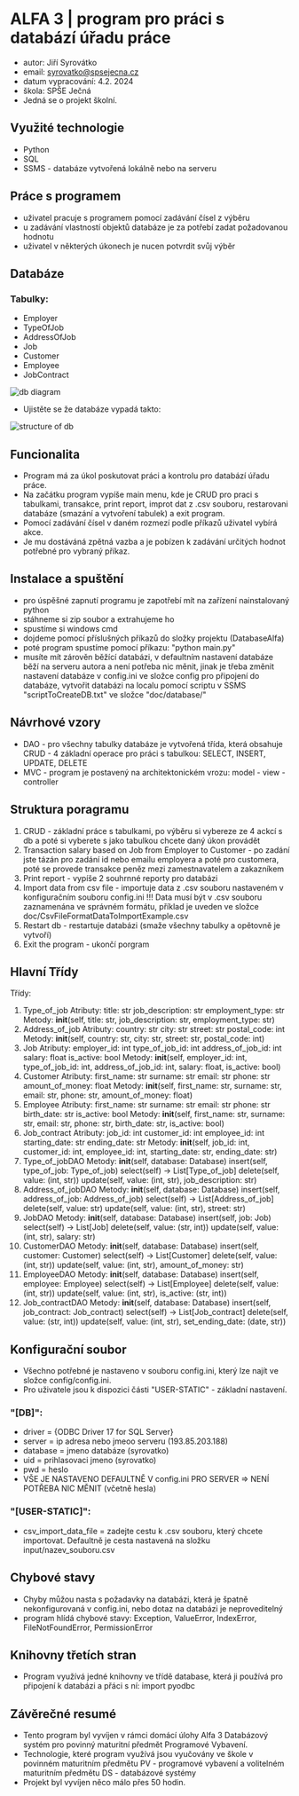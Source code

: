# ALFA 3 | program pro práci s databází úřadu práce
- autor: Jiří Syrovátko
- email: syrovatko@spsejecna.cz
- datum vypracování: 4.2. 2024
- škola: SPŠE Ječná
- Jedná se o projekt školní.

## Využité technologie
- Python
- SQL
- SSMS - databáze vytvořená lokálně nebo na serveru

## Práce s programem
- uživatel pracuje s programem pomocí zadávání čísel z výběru
- u zadávání vlastností objektů databáze je za potřebí zadat požadovanou hodnotu
- uživatel v některých úkonech je nucen potvrdit svůj výběr

## Databáze
### Tabulky:
- Employer
- TypeOfJob
- AddressOfJob
- Job
- Customer
- Employee
- JobContract

![db diagram](https://github.com/JirkS/PV-database-Alfa/blob/main/EmploymentDepartmentDiagramRelational.png)

- Ujistěte se že databáze vypadá takto:
  
![structure of db](https://github.com/JirkS/PV-database-Alfa/blob/main/Screenshot%202024-02-04%20215535.jpg)

## Funcionalita
- Program má za úkol poskutovat práci a kontrolu pro databází úřadu práce.
- Na začátku program vypíše main menu, kde je CRUD pro praci s tabulkami, transakce, print report, improt dat z .csv souboru, restarovani databáze (smazání a vytvoření tabulek) a exit program.
- Pomocí zadávání čísel v daném rozmezí podle příkazů uživatel vybírá akce.
- Je mu dostáváná zpětná vazba a je pobízen k zadávání určitých hodnot potřebné pro vybraný příkaz.

## Instalace a spuštění
- pro úspěšné zapnutí programu je zapotřebí mít na zařízení nainstalovaný python
- stáhneme si zip soubor a extrahujeme ho
- spustíme si windows cmd
- dojdeme pomocí příslušných příkazů do složky projektu (DatabaseAlfa)
- poté program spustíme pomocí příkazu: "python main.py"
- musíte mít zárověn běžící databázi, v defaultním nastavení databáze běží na serveru autora a není potřeba nic měnit, jinak je třeba změnit nastavení databáze v config.ini ve složce config pro připojení do databáze, vytvořit databázi na localu pomocí scriptu v SSMS "scriptToCreateDB.txt" ve složce "doc/database/"

## Návrhové vzory
- DAO - pro všechny tabulky databáze je vytvořená třída, která obsahuje CRUD - 4 základní operace pro práci s tabulkou: SELECT, INSERT, UPDATE, DELETE
- MVC - program je postavený na architektonickém vrozu: model - view - controller

## Struktura poragramu
1. CRUD - základní práce s tabulkami, po výběru si vybereze ze 4 ackcí s db a poté si vyberete s jako tabulkou chcete daný úkon provádět
2. Transaction salary based on Job from Employer to Customer - po zadání jste tázán pro zadání id nebo emailu employera a poté pro customera, poté se provede transakce peněz mezi zamestnavatelem a zakazníkem
3. Print report - vypíše 2 souhrnné reporty pro databázi
4. Import data from csv file - importuje data z .csv souboru nastaveném v konfiguračním souboru config.ini !!! Data musí být v .csv souboru zaznamenána ve správném formátu, příklad je uveden ve složce doc/CsvFileFormatDataToImportExample.csv
5. Restart db - restartuje databázi (smaže všechny tabulky a opětovně je vytvoří)
6. Exit the program - ukončí porgram

## Hlavní Třídy
Třídy:
1. Type_of_job
Atributy:
title: str
job_description: str
employment_type: str
Metody:
__init__(self, title: str, job_description: str, employment_type: str)
2. Address_of_job
Atributy:
country: str
city: str
street: str
postal_code: int
Metody:
__init__(self, country: str, city: str, street: str, postal_code: int)
3. Job
Atributy:
employer_id: int
type_of_job_id: int
address_of_job_id: int
salary: float
is_active: bool
Metody:
__init__(self, employer_id: int, type_of_job_id: int, address_of_job_id: int, salary: float, is_active: bool)
4. Customer
Atributy:
first_name: str
surname: str
email: str
phone: str
amount_of_money: float
Metody:
__init__(self, first_name: str, surname: str, email: str, phone: str, amount_of_money: float)
5. Employee
Atributy:
first_name: str
surname: str
email: str
phone: str
birth_date: str
is_active: bool
Metody:
__init__(self, first_name: str, surname: str, email: str, phone: str, birth_date: str, is_active: bool)
6. Job_contract
Atributy:
job_id: int
customer_id: int
employee_id: int
starting_date: str
ending_date: str
Metody:
__init__(self, job_id: int, customer_id: int, employee_id: int, starting_date: str, ending_date: str)
7. Type_of_jobDAO
Metody:
__init__(self, database: Database)
insert(self, type_of_job: Type_of_job)
select(self) -> List[Type_of_job]
delete(self, value: (int, str))
update(self, value: (int, str), job_description: str)
8. Address_of_jobDAO
Metody:
__init__(self, database: Database)
insert(self, address_of_job: Address_of_job)
select(self) -> List[Address_of_job]
delete(self, value: str)
update(self, value: (int, str), street: str)
9. JobDAO
Metody:
__init__(self, database: Database)
insert(self, job: Job)
select(self) -> List[Job]
delete(self, value: (str, int))
update(self, value: (int, str), salary: str)
10. CustomerDAO
Metody:
__init__(self, database: Database)
insert(self, customer: Customer)
select(self) -> List[Customer]
delete(self, value: (int, str))
update(self, value: (int, str), amount_of_money: str)
11. EmployeeDAO
Metody:
__init__(self, database: Database)
insert(self, employee: Employee)
select(self) -> List[Employee]
delete(self, value: (int, str))
update(self, value: (int, str), is_active: (str, int))
12. Job_contractDAO
Metody:
__init__(self, database: Database)
insert(self, job_contract: Job_contract)
select(self) -> List[Job_contract]
delete(self, value: (str, int))
update(self, value: (int, str), set_ending_date: (date, str))

## Konfigurační soubor
- Všechno potřebné je nastaveno v souboru config.ini, který lze najít ve složce config/config.ini.
- Pro uživatele jsou k dispozici části "USER-STATIC" - základní nastavení.
### "[DB]":
- driver = {ODBC Driver 17 for SQL Server}
- server = ip adresa nebo jmeoo serveru (193.85.203.188)
- database = jmeno databáze (syrovatko)
- uid = prihlasovaci jmeno (syrovatko)
- pwd = heslo
- VŠE JE NASTAVENO DEFAULTNĚ V config.ini PRO SERVER => NENÍ POTŘEBA NIC MĚNIT (včetně hesla)
### "[USER-STATIC]":
- csv_import_data_file = zadejte cestu k .csv souboru, který chcete importovat. Defaultně je cesta nastavená na složku input/nazev_souboru.csv

## Chybové stavy
- Chyby můžou nasta s požadavky na databázi, která je špatně nekonfigurovaná v config.ini, nebo dotaz na databázi je neproveditelný
- program hlídá chybové stavy: Exception, ValueError, IndexError, FileNotFoundError, PermissionError

## Knihovny třetích stran
- Program využívá jedné knihovny ve třídě database, která ji používá pro připojení k databázi a přáci s ní: import pyodbc

## Závěrečné resumé
- Tento program byl vyvíjen v rámci domácí úlohy Alfa 3  Databázový systém pro povinný maturitní předmět Programové Vybavení.
- Technologie, které program využívá jsou vyučovány ve škole v povinném maturitním předmětu PV - programové vybavení a volitelném maturitním předmětu DS - databázové systémy
- Projekt byl vyvíjen něco málo přes 50 hodin.


